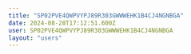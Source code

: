 ```yaml
---
title: "SP02PVE4QWPVYPJ89R303GWWWEHK1B4CJ4NGNBGA"
date: 2024-08-28T17:12:51.600Z
user: SP02PVE4QWPVYPJ89R303GWWWEHK1B4CJ4NGNBGA
layout: "users"
---
```

    
